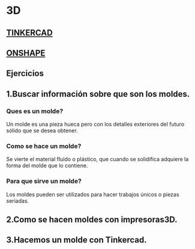 # 3D

[TINKERCAD](https://github.com/ANGEY33/3D/blob/main/Tinkercad.md)
---
[ONSHAPE](https://github.com/ANGEY33/3D/blob/main/Onshape.md)
---


## Ejercicios

1.Buscar información sobre que son los moldes.
---
### Ques es un molde?

Un molde es una pieza hueca pero con los detalles exteriores del futuro sólido que se desea obtener. 

### Como se hace un molde?

Se vierte el material fluido o plástico, que cuando se solidifica adquiere la forma del molde que lo contiene.

### Para que sirve un molde?

Los moldes pueden ser utilizados para hacer trabajos únicos o piezas seriadas.

2.Como se hacen moldes con impresoras3D.
---

3.Hacemos un molde con Tinkercad.
---
